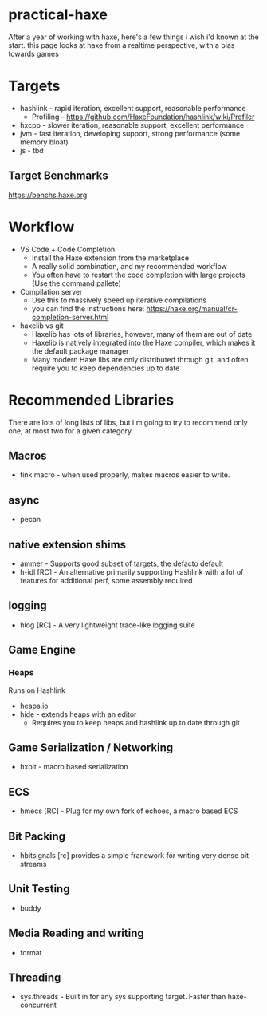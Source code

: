 # practical-haxe

After a year of working with haxe, here's a few things i wish i'd known at the start. this page looks at haxe from a realtime perspective, with a bias towards games

# Targets
* hashlink - rapid iteration, excellent support, reasonable performance
  * Profiling - https://github.com/HaxeFoundation/hashlink/wiki/Profiler
* hxcpp - slower iteration, reasonable support, excellent performance
* jvm - fast iteration, developing support, strong performance (some memory bloat)
* js - tbd

## Target Benchmarks
https://benchs.haxe.org


# Workflow
+ VS Code + Code Completion
  + Install the Haxe extension from the marketplace  
  + A really solid combination, and my recommended workflow
  + You often have to restart the code completion with large projects (Use the command pallete)
+ Compilation server
  + Use this to massively speed up iterative compilations
  + you can find the instructions here: https://haxe.org/manual/cr-completion-server.html
+ haxelib vs git
  + Haxelib has lots of libraries, however, many of them are out of date
  + Haxelib is natively integrated into the Haxe compiler, which makes it the default package manager
  + Many modern Haxe libs are only distributed through git, and often require you to keep dependencies up to date

# Recommended Libraries
There are lots of long lists of libs, but i'm going to try to recommend only one, at most two for a given category.

## Macros
* tink macro - when used properly, makes macros easier to write.

## async
* pecan

## native extension shims
* ammer - Supports good subset of targets, the defacto default
* h-idl [RC] - An alternative primarily supporting Hashlink with a lot of features for additional perf, some assembly required

## logging
* hlog [RC] - A very lightweight trace-like logging suite

## Game Engine
### Heaps
Runs on Hashlink
* heaps.io
* hide - extends heaps with an editor
  * Requires you to keep heaps and hashlink up to date through git

## Game Serialization / Networking
* hxbit - macro based serialization

## ECS
* hmecs [RC] - Plug for my own fork of echoes, a macro based ECS

## Bit Packing
* hbitsignals [rc] provides a simple franework for writing very dense bit streams

## Unit Testing
* buddy

## Media Reading and writing 
* format

## Threading
* sys.threads - Built in for any sys supporting target.  Faster than haxe-concurrent









